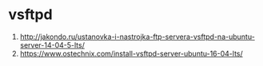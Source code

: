 # vsftpd

1. http://jakondo.ru/ustanovka-i-nastrojka-ftp-servera-vsftpd-na-ubuntu-server-14-04-5-lts/
2. https://www.ostechnix.com/install-vsftpd-server-ubuntu-16-04-lts/
